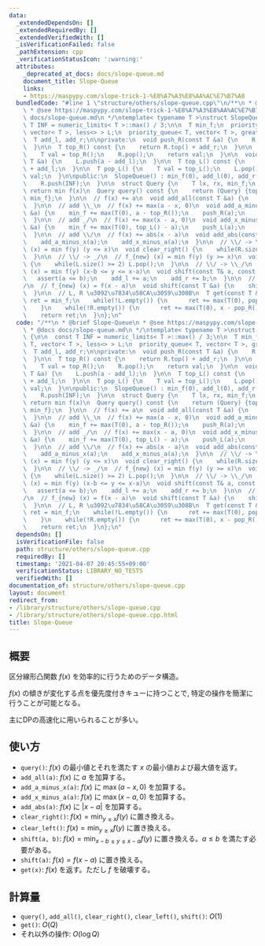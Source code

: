 ```yaml
---
data:
  _extendedDependsOn: []
  _extendedRequiredBy: []
  _extendedVerifiedWith: []
  _isVerificationFailed: false
  _pathExtension: cpp
  _verificationStatusIcon: ':warning:'
  attributes:
    _deprecated_at_docs: docs/slope-queue.md
    document_title: Slope-Queue
    links:
    - https://maspypy.com/slope-trick-1-%E8%A7%A3%E8%AA%AC%E7%B7%A8
  bundledCode: "#line 1 \"structure/others/slope-queue.cpp\"\n/**\n * @brief Slope-Queue\n\
    \ * @see https://maspypy.com/slope-trick-1-%E8%A7%A3%E8%AA%AC%E7%B7%A8\n * @docs\
    \ docs/slope-queue.md\n */\ntemplate< typename T >\nstruct SlopeQueue {\n\n  const\
    \ T INF = numeric_limits< T >::max() / 3;\n\n  T min_f;\n  priority_queue< T,\
    \ vector< T >, less<> > L;\n  priority_queue< T, vector< T >, greater<> > R;\n\
    \  T add_l, add_r;\n\nprivate:\n  void push_R(const T &a) {\n    R.push(a - add_r);\n\
    \  }\n\n  T top_R() const {\n    return R.top() + add_r;\n  }\n\n  T pop_R() {\n\
    \    T val = top_R();\n    R.pop();\n    return val;\n  }\n\n  void push_L(const\
    \ T &a) {\n    L.push(a - add_l);\n  }\n\n  T top_L() const {\n    return L.top()\
    \ + add_l;\n  }\n\n  T pop_L() {\n    T val = top_L();\n    L.pop();\n    return\
    \ val;\n  }\n\npublic:\n  SlopeQueue() : min_f(0), add_l(0), add_r(0) {\n    L.push(-INF);\n\
    \    R.push(INF);\n  }\n\n  struct Query {\n    T lx, rx, min_f;\n  };\n\n  //\
    \ return min f(x)\n  Query query() const {\n    return (Query) {top_L(), top_R(),\
    \ min_f};\n  }\n\n  // f(x) += a\n  void add_all(const T &a) {\n    min_f += a;\n\
    \  }\n\n  // add \\_\n  // f(x) += max(a - x, 0)\n  void add_a_minus_x(const T\
    \ &a) {\n    min_f += max(T(0), a - top_R());\n    push_R(a);\n    push_L(pop_R());\n\
    \  }\n\n  // add _/\n  // f(x) += max(x - a, 0)\n  void add_x_minus_a(const T\
    \ &a) {\n    min_f += max(T(0), top_L() - a);\n    push_L(a);\n    push_R(pop_L());\n\
    \  }\n\n  // add \\/\n  // f(x) += abs(x - a)\n  void add_abs(const T &a) {\n\
    \    add_a_minus_x(a);\n    add_x_minus_a(a);\n  }\n\n  // \\/ -> \\_\n  // f_{new}\
    \ (x) = min f(y) (y <= x)\n  void clear_right() {\n    while(R.size() >= 2) R.pop();\n\
    \  }\n\n  // \\/ -> _/\n  // f_{new} (x) = min f(y) (y >= x)\n  void clear_left()\
    \ {\n    while(L.size() >= 2) L.pop();\n  }\n\n  // \\/ -> \\_/\n  // f_{new}\
    \ (x) = min f(y) (x-b <= y <= x-a)\n  void shift(const T& a, const T& b) {\n \
    \   assert(a <= b);\n    add_l += a;\n    add_r += b;\n  }\n\n  // \\/. -> .\\\
    /\n  // f_{new} (x) = f(x - a)\n  void shift(const T &a) {\n    shift(a, a);\n\
    \  }\n\n  // L, R \u3092\u7834\u58CA\u3059\u308B\n  T get(const T &x) {\n    T\
    \ ret = min_f;\n    while(!L.empty()) {\n      ret += max(T(0), pop_L() - x);\n\
    \    }\n    while(!R.empty()) {\n      ret += max(T(0), x - pop_R());\n    }\n\
    \    return ret;\n  }\n};\n"
  code: "/**\n * @brief Slope-Queue\n * @see https://maspypy.com/slope-trick-1-%E8%A7%A3%E8%AA%AC%E7%B7%A8\n\
    \ * @docs docs/slope-queue.md\n */\ntemplate< typename T >\nstruct SlopeQueue\
    \ {\n\n  const T INF = numeric_limits< T >::max() / 3;\n\n  T min_f;\n  priority_queue<\
    \ T, vector< T >, less<> > L;\n  priority_queue< T, vector< T >, greater<> > R;\n\
    \  T add_l, add_r;\n\nprivate:\n  void push_R(const T &a) {\n    R.push(a - add_r);\n\
    \  }\n\n  T top_R() const {\n    return R.top() + add_r;\n  }\n\n  T pop_R() {\n\
    \    T val = top_R();\n    R.pop();\n    return val;\n  }\n\n  void push_L(const\
    \ T &a) {\n    L.push(a - add_l);\n  }\n\n  T top_L() const {\n    return L.top()\
    \ + add_l;\n  }\n\n  T pop_L() {\n    T val = top_L();\n    L.pop();\n    return\
    \ val;\n  }\n\npublic:\n  SlopeQueue() : min_f(0), add_l(0), add_r(0) {\n    L.push(-INF);\n\
    \    R.push(INF);\n  }\n\n  struct Query {\n    T lx, rx, min_f;\n  };\n\n  //\
    \ return min f(x)\n  Query query() const {\n    return (Query) {top_L(), top_R(),\
    \ min_f};\n  }\n\n  // f(x) += a\n  void add_all(const T &a) {\n    min_f += a;\n\
    \  }\n\n  // add \\_\n  // f(x) += max(a - x, 0)\n  void add_a_minus_x(const T\
    \ &a) {\n    min_f += max(T(0), a - top_R());\n    push_R(a);\n    push_L(pop_R());\n\
    \  }\n\n  // add _/\n  // f(x) += max(x - a, 0)\n  void add_x_minus_a(const T\
    \ &a) {\n    min_f += max(T(0), top_L() - a);\n    push_L(a);\n    push_R(pop_L());\n\
    \  }\n\n  // add \\/\n  // f(x) += abs(x - a)\n  void add_abs(const T &a) {\n\
    \    add_a_minus_x(a);\n    add_x_minus_a(a);\n  }\n\n  // \\/ -> \\_\n  // f_{new}\
    \ (x) = min f(y) (y <= x)\n  void clear_right() {\n    while(R.size() >= 2) R.pop();\n\
    \  }\n\n  // \\/ -> _/\n  // f_{new} (x) = min f(y) (y >= x)\n  void clear_left()\
    \ {\n    while(L.size() >= 2) L.pop();\n  }\n\n  // \\/ -> \\_/\n  // f_{new}\
    \ (x) = min f(y) (x-b <= y <= x-a)\n  void shift(const T& a, const T& b) {\n \
    \   assert(a <= b);\n    add_l += a;\n    add_r += b;\n  }\n\n  // \\/. -> .\\\
    /\n  // f_{new} (x) = f(x - a)\n  void shift(const T &a) {\n    shift(a, a);\n\
    \  }\n\n  // L, R \u3092\u7834\u58CA\u3059\u308B\n  T get(const T &x) {\n    T\
    \ ret = min_f;\n    while(!L.empty()) {\n      ret += max(T(0), pop_L() - x);\n\
    \    }\n    while(!R.empty()) {\n      ret += max(T(0), x - pop_R());\n    }\n\
    \    return ret;\n  }\n};\n"
  dependsOn: []
  isVerificationFile: false
  path: structure/others/slope-queue.cpp
  requiredBy: []
  timestamp: '2021-04-07 20:45:55+09:00'
  verificationStatus: LIBRARY_NO_TESTS
  verifiedWith: []
documentation_of: structure/others/slope-queue.cpp
layout: document
redirect_from:
- /library/structure/others/slope-queue.cpp
- /library/structure/others/slope-queue.cpp.html
title: Slope-Queue
---
```

## 概要
区分線形凸関数 $f(x)$ を効率的に行うためのデータ構造。

$f(x)$ の傾きが変化する点を優先度付きキューに持つことで, 特定の操作を簡潔に行うことが可能となる。

主にDPの高速化に用いられることが多い。

## 使い方

* `query()`: $f(x)$ の最小値とそれを満たす $x$ の最小値および最大値を返す。
* `add_all(a)`: $f(x)$ に $a$ を加算する。
* `add_a_minus_x(a)`: $f(x)$ に $\max(a - x, 0)$ を加算する。
* `add_x_minus_a(a)`: $f(x)$ に $\max(x - a, 0)$ を加算する。
* `add_abs(a)`: $f(x)$ に $|x - a|$ を加算する。
* `clear_right()`: $f(x) = \min_{y \le x} f(y)$ に置き換える。
* `clear_left()`: $f(x) = \min_{y \ge x} f(y)$ に置き換える。
* `shift(a, b)`: $f(x) = \min_{x-b \le y \le x-a} f(y)$ に置き換える。$a \leq b$ を満たす必要がある。
* `shift(a)`: $f(x) = f(x - a)$ に置き換える。
* `get(x)`: $f(x)$ を返す。ただし $f$ を破壊する。

## 計算量

* `query()`, `add_all()`, `clear_right()`, `clear_left()`, `shift()`: $O(1)$
* `get()`: $O(Q)$
* それ以外の操作: $O(\log Q)$ 
